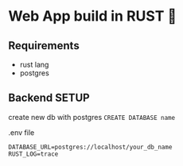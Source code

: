 # Web App build in RUST 🦀

## Requirements

- rust lang
- postgres

## Backend SETUP

create new db with postgres `CREATE DATABASE name`

.env file

```
DATABASE_URL=postgres://localhost/your_db_name
RUST_LOG=trace
```
